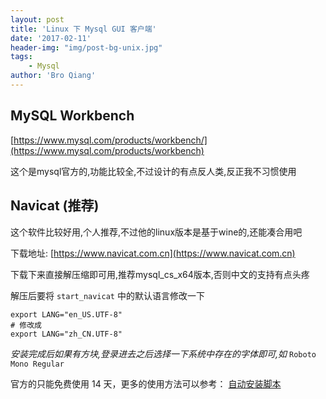 ```yaml
---
layout: post
title: 'Linux 下 Mysql GUI 客户端'
date: '2017-02-11'
header-img: "img/post-bg-unix.jpg"
tags:
    - Mysql
author: 'Bro Qiang'
---
```


## MySQL Workbench

[https://www.mysql.com/products/workbench/](https://www.mysql.com/products/workbench)

这个是mysql官方的,功能比较全,不过设计的有点反人类,反正我不习惯使用

## Navicat (推荐)

这个软件比较好用,个人推荐,不过他的linux版本是基于wine的,还能凑合用吧

下载地址: [https://www.navicat.com.cn](https://www.navicat.com.cn)

下载下来直接解压缩即可用,推荐mysql_cs_x64版本,否则中文的支持有点头疼

解压后要将 `start_navicat` 中的默认语言修改一下

```shell
export LANG="en_US.UTF-8"
# 修改成
export LANG="zh_CN.UTF-8"
```

*安装完成后如果有方块,登录进去之后选择一下系统中存在的字体即可,如* `Roboto Mono Regular`

官方的只能免费使用 14 天，更多的使用方法可以参考： [自动安装脚本](https://gitee.com/BroQiang/Software_Navicat)